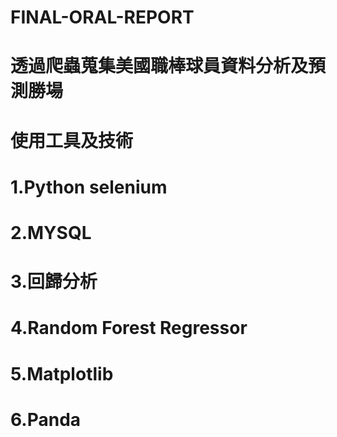 # FINAL-ORAL-REPORT
# 透過爬蟲蒐集美國職棒球員資料分析及預測勝場
# 使用工具及技術
# 1.Python selenium
# 2.MYSQL
# 3.回歸分析
# 4.Random Forest Regressor
# 5.Matplotlib
# 6.Panda
